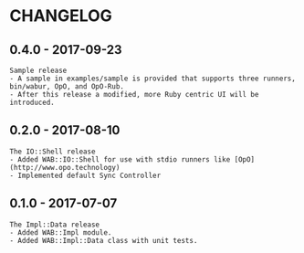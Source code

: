 # CHANGELOG

## 0.4.0 - 2017-09-23

	Sample release
	- A sample in examples/sample is provided that supports three runners, bin/wabur, OpO, and OpO-Rub.
	- After this release a modified, more Ruby centric UI will be introduced.

## 0.2.0 - 2017-08-10

	The IO::Shell release
	- Added WAB::IO::Shell for use with stdio runners like [OpO](http://www.opo.technology)
	- Implemented default Sync Controller

## 0.1.0 - 2017-07-07

	The Impl::Data release
	- Added WAB::Impl module.
	- Added WAB::Impl::Data class with unit tests.

